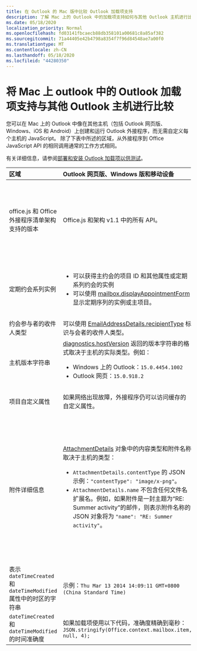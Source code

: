 ```yaml
---
title: 在 Outlook 的 Mac 版中比较 Outlook 加载项支持
description: 了解 Mac 上的 Outlook 中的加载项支持如何与其他 Outlook 主机进行比较。
ms.date: 05/18/2020
localization_priority: Normal
ms.openlocfilehash: fd03141fbcaecb88db358101a00681c8a85af382
ms.sourcegitcommit: 71a44405e42b4798a8354f7f96d84548ae7a00f0
ms.translationtype: MT
ms.contentlocale: zh-CN
ms.lasthandoff: 05/18/2020
ms.locfileid: "44280350"
---
```

# <a name="compare-outlook-add-in-support-in-outlook-on-mac-with-other-outlook-hosts"></a>将 Mac 上 outlook 中的 Outlook 加载项支持与其他 Outlook 主机进行比较

您可以在 Mac 上的 Outlook 中像在其他主机（包括 Outlook 网页版、Windows、iOS 和 Android）上创建和运行 Outlook 外接程序，而无需自定义每个主机的 JavaScript。 除了下表中所述的区域，从外接程序到 Office JavaScript API 的相同调用通常的工作方式相同。

有关详细信息，请参阅[部署和安装 Outlook 加载项以供测试](testing-and-tips.md)。

| 区域 | Outlook 网页版、Windows 版和移动设备 | Mac 版 Outlook |
|:-----|:-----|:-----|
| office.js 和 Office 外接程序清单架构支持的版本 | Office.js 和架构 v1.1 中的所有 API。 | Office.js 和架构 v1.1 中的所有 API。<br><br>**注意**：在 Mac 上的 Outlook 中，仅生成16.35.308 或更高版本支持保存会议。 否则，在 `saveAsync` 撰写模式下从会议中调用时，此方法将失败。 若需解决办法，请参阅[无法在 Outlook for Mac 中使用 Office JS API 将会议另存为草稿](https://support.microsoft.com/help/4505745)。 |
| 定期约会系列实例 | <ul><li>可以获得主约会的项目 ID 和其他属性或定期系列约会的实例</li><li>可以使用 [mailbox.displayAppointmentForm](../reference/objectmodel/preview-requirement-set/office.context.mailbox.md#methods) 显示定期序列的实例或主项目。</li></ul> | <ul><li>可以获得主约会的项目 ID 和其他属性，但无法获得定期系列约会的实例</li><li>可以显示定期系列的主约会。不显示项目 ID 和定期系列的实例。</li></ul> |
| 约会参与者的收件人类型 | 可以使用 [EmailAddressDetails.recipientType](/javascript/api/outlook/office.emailaddressdetails#recipienttype) 标识与会者的收件人类型。 | `EmailAddressDetails.recipientType` 为约会与会者返回 `undefined`。 |
| 主机版本字符串 | [diagnostics.hostVersion](/javascript/api/outlook/office.diagnostics#hostversion) 返回的版本字符串的格式取决于主机的实际类型。例如：<ul><li>Windows 上的 Outlook：`15.0.4454.1002`</li><li>Outlook 网页：`15.0.918.2`</li></ul> |Outlook on Mac 上返回的版本字符串的示例 `Diagnostics.hostVersion` ：`15.0 (140325)` |
| 项目自定义属性 | 如果网络出现故障，外接程序仍可以访问缓存的自定义属性。 | 由于 Mac 上的 Outlook 不缓存自定义属性，因此，如果网络出现故障，外接程序将无法访问它们。 |
| 附件详细信息 | [AttachmentDetails](/javascript/api/outlook/office.attachmentdetails) 对象中的内容类型和附件名称取决于主机的类型：<ul><li>`AttachmentDetails.contentType` 的 JSON 示例：`"contentType": "image/x-png"`。 </li><li>`AttachmentDetails.name` 不包含任何文件名扩展名。例如，如果附件是一封主题为“RE: Summer activity”的邮件，则表示附件名称的 JSON 对象将为 `"name": "RE: Summer activity"`。</li></ul> | <ul><li>`AttachmentDetails.contentType` 的 JSON 示例：`"contentType" "image/png"`</li><li>`AttachmentDetails.name` 始终包含一个文件名扩展名。作为邮件项目的附件包含 .eml 扩展名，约会包含 .ics 扩展名。例如，如果附件是主题为“RE: Summer activity”的电子邮件，那么表示附件名称的 JSON 对象为 `"name": "RE: Summer activity.eml"`。<p>**注意：** 如果以编程方式附加（例如通过加载项）不带扩展名的文件，`AttachmentDetails.name` 将不会在文件名中包含扩展名。</p></li></ul> |
| 表示 `dateTimeCreated` 和 `dateTimeModified` 属性中的时区的字符串 |示例：`Thu Mar 13 2014 14:09:11 GMT+0800 (China Standard Time)` | 示例：`Thu Mar 13 2014 14:09:11 GMT+0800 (CST)` |
| `dateTimeCreated` 和 `dateTimeModified` 的时间准确度 | 如果加载项使用以下代码，准确度精确到毫秒：<br/>`JSON.stringify(Office.context.mailbox.item, null, 4);`| 准确度精确到秒。 |

